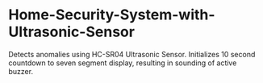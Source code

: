 # Home-Security-System-with-Ultrasonic-Sensor
Detects anomalies using HC-SR04 Ultrasonic Sensor. Initializes 10 second countdown to seven segment display, resulting in sounding of active buzzer.
